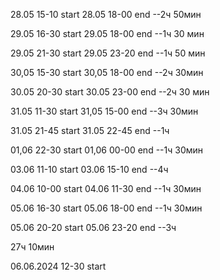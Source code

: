 28.05 15-10 start
28.05 18-00 end
--2ч 50мин

29.05 16-30 start
29.05 18-00 end
--1ч 30 мин

29.05 21-30 start
29.05 23-20 end
--1ч 50 мин

30,05 15-30 start
30,05 18-00 end
--2ч 30мин

30.05 20-30 start
30.05 23-00 end
--2ч 30 мин

31.05 11-30 start
31,05 15-00 end
--3ч 30мин

31.05 21-45 start
31.05 22-45 end
--1ч

01,06 22-30 start
01,06 00-00 end
--1ч 30мин

03.06 11-10 start
03.06 15-10 end
--4ч

04.06 10-00 start
04.06 11-30 end
--1ч 30мин

05.06 16-30 start
05.06 18-00 end
--1ч 30мин

05.06 20-20 start
05.06 23-20 end
--3ч

27ч 10мин

06.06.2024 12-30 start
